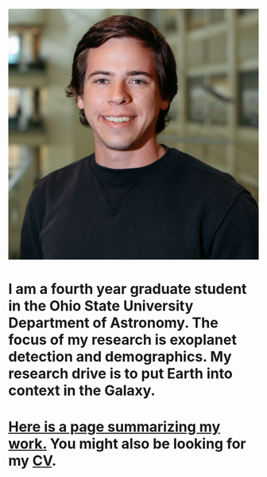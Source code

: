 ![Me](./assets/img/head_crop.jpeg)
# I am a fourth year graduate student in the Ohio State University Department of Astronomy. The focus of my research is exoplanet detection and demographics. My research drive is to put Earth into context in the Galaxy. 
<!--
Understanding our place in the universe is something I often thought about, and I am thrilled to get paid to do it now. 
-->

# [Here is a page summarizing my work.](./research) You might also be looking for my [CV](./assets/pdf/s_johnson_cv.pdf). 

<!--
You can use the [editor on GitHub](https://github.com/samsonajohnson/samsonajohnson.github.io/edit/master/README.md) to maintain and preview the content for your website in Markdown files.

Whenever you commit to this repository, GitHub Pages will run [Jekyll](https://jekyllrb.com/) to rebuild the pages in your site, from the content in your Markdown files.

### Markdown

Markdown is a lightweight and easy-to-use syntax for styling your writing. It includes conventions for

```markdown
Syntax highlighted code block

# Header 1
## Header 2
### Header 3

- Bulleted
- List

1. Numbered
2. List

**Bold** and _Italic_ and `Code` text

[Link](url) and ![Image](src)
```

For more details see [GitHub Flavored Markdown](https://guides.github.com/features/mastering-markdown/).

### Jekyll Themes

Your Pages site will use the layout and styles from the Jekyll theme you have selected in your [repository settings](https://github.com/samsonajohnson/samsonajohnson.github.io/settings). The name of this theme is saved in the Jekyll `_config.yml` configuration file.

### Support or Contact

Having trouble with Pages? Check out our [documentation](https://help.github.com/categories/github-pages-basics/) or [contact support](https://github.com/contact) and we’ll help you sort it out.
-->
